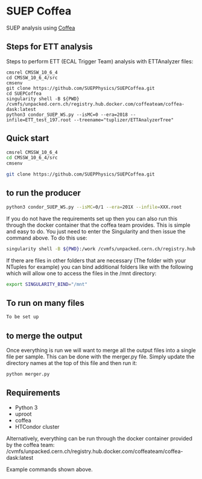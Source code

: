 # SUEP Coffea
SUEP analysis using [Coffea](https://coffeateam.github.io/coffea/)

## Steps for ETT analysis

Steps to perform ETT (ECAL Trigger Team) analysis with ETTAnalyzer files:

    cmsrel CMSSW_10_6_4
    cd CMSSW_10_6_4/src
    cmsenv
    git clone https://github.com/SUEPPhysics/SUEPCoffea.git
    cd SUEPCoffea
    singularity shell -B ${PWD} /cvmfs/unpacked.cern.ch/registry.hub.docker.com/coffeateam/coffea-dask:latest
    python3 condor_SUEP_WS.py --isMC=0 --era=2018 --infile=ETT_test_197.root --treename="tuplizer/ETTAnalyzerTree"
  
  

## Quick start
```bash
cmsrel CMSSW_10_6_4
cd CMSSW_10_6_4/src
cmsenv

git clone https://github.com/SUEPPhysics/SUEPCoffea.git
```

## to run the producer

```bash
python3 condor_SUEP_WS.py --isMC=0/1 --era=201X --infile=XXX.root
```

If you do not have the requirements set up then you can also run this through the docker container that the coffea team provides. This is simple and easy to do. You just need to enter the Singularity and then issue the command above. To do this use:

```bash
singularity shell -B ${PWD}:/work /cvmfs/unpacked.cern.ch/registry.hub.docker.com/coffeateam/coffea-dask:latest
```

If there are files in other folders that are necessary (The folder with your NTuples for example) you can bind additional folders like with the following which will allow one to access the files in the /mnt directory:

```bash
export SINGULARITY_BIND="/mnt"
```

## To run on many files
```bash
To be set up
```
## to merge the output

Once everything is run we will want to merge all the output files into a single file per sample. This can be done with the merger.py file. Simply update the directory names at the top of this file and then run it:

```bash
python merger.py
```

## Requirements

- Python 3
- uproot
- coffea
- HTCondor cluster

Alternatively, everything can be run through the docker container provided by the coffea team:
/cvmfs/unpacked.cern.ch/registry.hub.docker.com/coffeateam/coffea-dask:latest

Example commands shown above.

